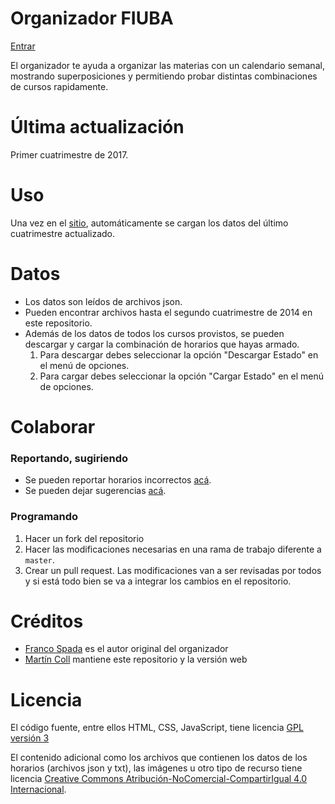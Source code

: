 # Organizador FIUBA

[Entrar](https://lugfi.github.io/organizador-fiuba/)

El organizador te ayuda a organizar las materias con un calendario semanal, mostrando superposiciones y permitiendo probar distintas combinaciones de cursos rapidamente.

# Última actualización

Primer cuatrimestre de 2017.

# Uso

Una vez en el [sitio](https://lugfi.github.io/organizador-fiuba/), automáticamente se cargan los datos del último cuatrimestre actualizado.

# Datos

- Los datos son leídos de archivos json.
- Pueden encontrar archivos hasta el segundo cuatrimestre de 2014 en este repositorio.
- Además de los datos de todos los cursos provistos, se pueden descargar y cargar la combinación de horarios que hayas armado.
    1. Para descargar debes seleccionar la opción "Descargar Estado" en el menú de opciones.
    1. Para cargar debes seleccionar la opción "Cargar Estado" en el menú de opciones.

# Colaborar

### Reportando, sugiriendo

- Se pueden reportar horarios incorrectos [acá](https://github.com/lugfi/organizador-fiuba/issues/new?title=[CARRERAS][CÓDIGO][CURSO]&labels=horarios).
- Se pueden dejar sugerencias [acá](https://github.com/lugfi/organizador-fiuba/issues/new?labels=sugerencias).

### Programando

1. Hacer un fork del repositorio
1. Hacer las modificaciones necesarias en una rama de trabajo diferente a `master`.
1. Crear un pull request. Las modificaciones van a ser revisadas por todos y si está todo bien se va a integrar los cambios en el repositorio.

# Créditos

- [Franco Spada](https://github.com/francoSpada) es el autor original del organizador
- [Martín Coll](https://github.com/tinchou) mantiene este repositorio y la versión web

# Licencia
El código fuente, entre ellos HTML, CSS, JavaScript, tiene licencia [GPL versión 3](https://www.gnu.org/licenses/gpl.html)

El contenido adicional como los archivos que contienen los datos de los horarios (archivos json y txt), las imágenes u otro tipo de recurso tiene licencia [Creative Commons Atribución-NoComercial-CompartirIgual 4.0 Internacional](https://creativecommons.org/licenses/by-nc-sa/4.0/).
